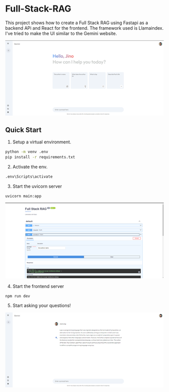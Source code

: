 # Full-Stack-RAG

This project shows how to create a Full Stack RAG using Fastapi as a backend APi and React for the frontend. The framework used is Llamaindex.
I've tried to make the UI similar to the Gemini website.

![UI](artifacts/ui.png)

## Quick Start

1. Setup a virtual environment.

```bash
python -m venv .env
pip install -r requirements.txt
```

2. Activate the env.

```bash
.env\Scripts\activate
```

3. Start the uvicorn server

```
uvicorn main:app
```

![FastAPI](artifacts/fastapi.png)

4. Start the frontend server

```
npm run dev
```

5. Start asking your questions!

![FastAPI](artifacts/chat.png)
